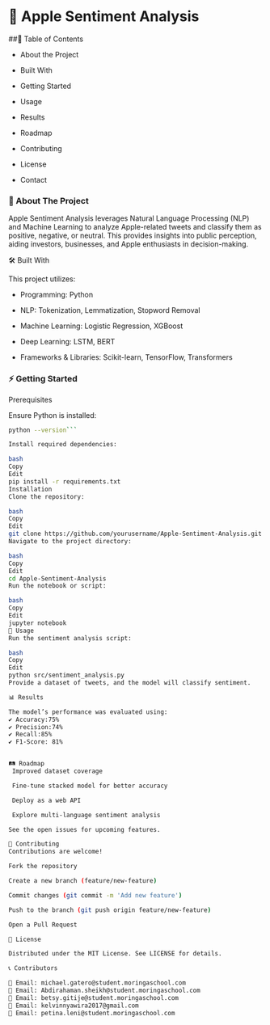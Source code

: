 # 🍏 Apple Sentiment Analysis




##📌 Table of Contents

* About the Project

* Built With

* Getting Started

* Usage

* Results

* Roadmap

* Contributing

* License

* Contact

### 📖 About The Project

Apple Sentiment Analysis leverages Natural Language Processing (NLP) and Machine Learning to analyze Apple-related tweets and classify them as positive, negative, or neutral. This provides insights into public perception, aiding investors, businesses, and Apple enthusiasts in decision-making.

🛠 Built With

This project utilizes:

* Programming: Python

* NLP: Tokenization, Lemmatization, Stopword Removal

* Machine Learning: Logistic Regression, XGBoost

* Deep Learning: LSTM, BERT

* Frameworks & Libraries: Scikit-learn, TensorFlow, Transformers

### ⚡ Getting Started

Prerequisites

Ensure Python is installed:

```bash
python --version```

Install required dependencies:

bash
Copy
Edit
pip install -r requirements.txt
Installation
Clone the repository:

bash
Copy
Edit
git clone https://github.com/yourusername/Apple-Sentiment-Analysis.git
Navigate to the project directory:

bash
Copy
Edit
cd Apple-Sentiment-Analysis
Run the notebook or script:

bash
Copy
Edit
jupyter notebook
🚀 Usage
Run the sentiment analysis script:

bash
Copy
Edit
python src/sentiment_analysis.py
Provide a dataset of tweets, and the model will classify sentiment.

📊 Results

The model’s performance was evaluated using:
✔ Accuracy:75%
✔ Precision:74%
✔ Recall:85%
✔ F1-Score: 81%


🛤 Roadmap
 Improved dataset coverage

 Fine-tune stacked model for better accuracy

 Deploy as a web API

 Explore multi-language sentiment analysis

See the open issues for upcoming features.

🤝 Contributing
Contributions are welcome!

Fork the repository

Create a new branch (feature/new-feature)

Commit changes (git commit -m 'Add new feature')

Push to the branch (git push origin feature/new-feature)

Open a Pull Request

📜 License

Distributed under the MIT License. See LICENSE for details.

📞 Contributors

📧 Email: michael.gatero@student.moringaschool.com
📧 Email: Abdirahaman.sheikh@student.moringaschool.com
📧 Email: betsy.gitije@student.moringaschool.com
📧 Email: kelvinnyawira2017@gmail.com
📧 Email: petina.leni@student.moringaschool.com



